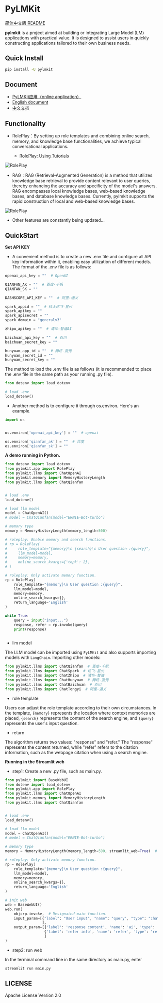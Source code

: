 # PyLMKit

[简体中文版 README](https://github.com/52phm/pylmkit/blob/main/README_zh.md)

**pylmkit** is a project aimed at building or integrating Large Model (LM) applications with practical value. It is designed to assist users in quickly constructing applications tailored to their own business needs.

## Quick Install
```bash
pip install -U pylmkit
```

## Document

- [PyLMKit应用（online application）](http://app.pylmkit.cn)
- [English document](http://en.pylmkit.cn)
- [中文文档](http://zh.pylmkit.cn)


## Functionality

- RolePlay：By setting up role templates and combining online search, memory, and knowledge base functionalities, we achieve typical conversational applications.

    - [RolePlay: Using Tutorials](https://github.com/52phm/pylmkit/blob/main/examples/00-How-to-use-RolePlay.ipynb)

![RolePlay](https://github.com/52phm/pylmkit/blob/main/docs/images/RolePlay.png)

- RAG：RAG (Retrieval-Augmented Generation) is a method that utilizes knowledge base retrieval to provide content relevant to user queries, thereby enhancing the accuracy and specificity of the model's answers. RAG encompasses local knowledge bases, web-based knowledge bases, and database knowledge bases. Currently, pylmkit supports the rapid construction of local and web-based knowledge bases.

![RolePlay](https://github.com/52phm/pylmkit/blob/main/docs/images/RAG.png)

- Other features are constantly being updated...

  

## QuickStart

**Set API KEY**

- A convenient method is to create a new .env file and configure all API key information within it, enabling easy utilization of different models. The format of the .env file is as follows:

```python
openai_api_key = ""  # OpenAI

QIANFAN_AK = ""  # 百度-千帆
QIANFAN_SK = ""

DASHSCOPE_API_KEY = ""  # 阿里-通义

spark_appid = ""  # 科大讯飞-星火
spark_apikey = ""
spark_apisecret = ""
spark_domain = "generalv3"

zhipu_apikey = ""  # 清华-智谱AI

baichuan_api_key = ""  # 百川
baichuan_secret_key = ""

hunyuan_app_id = ""  # 腾讯-混元
hunyuan_secret_id = ""
hunyuan_secret_key = ""
```

The method to load the .env file is as follows (it is recommended to place the .env file in the same path as your running .py file).

```python
from dotenv import load_dotenv

# load .env
load_dotenv()
```

- Another method is to configure it through os.environ. Here's an example.

```python
import os


os.environ['openai_api_key'] = ""  # openai

os.environ['qianfan_ak'] = ""  # 百度
os.environ['qianfan_sk'] = ""
```

**A demo running in Python.**


```python
from dotenv import load_dotenv
from pylmkit.app import RolePlay
from pylmkit.llms import ChatOpenAI
from pylmkit.memory import MemoryHistoryLength
from pylmkit.llms import ChatQianfan


# load .env
load_dotenv()

# load llm model
model = ChatOpenAI()
# model = ChatQianfan(model="ERNIE-Bot-turbo")

# memory type
memory = MemoryHistoryLength(memory_length=500)

# roleplay: Enable memory and search functions.
# rp = RolePlay(
#     role_template="{memory}\n {search}\n User question :{query}", 
#     llm_model=model,
#     memory=memory,
#     online_search_kwargs={'topk': 2},
# )

# roleplay: Only activate memory function.
rp = RolePlay(
    role_template="{memory}\n User question :{query}", 
    llm_model=model,
    memory=memory,
    online_search_kwargs={},
    return_language='English'
)

while True:
    query = input("input...")
    response, refer = rp.invoke(query)
    print(response)
    

```

- llm model

The LLM model can be imported using `PyLMKit` and also supports importing models with `LangChain`. Importing other models:

```python
from pylmkit.llms import ChatQianfan  # 百度-千帆
from pylmkit.llms import ChatSpark  # 讯飞-星火
from pylmkit.llms import ChatZhipu  # 清华-智谱
from pylmkit.llms import ChatHunyuan  # 腾讯-混元
from pylmkit.llms import ChatBaichuan  # 百川
from pylmkit.llms import ChatTongyi  # 阿里-通义

```

- role template

Users can adjust the role template according to their own circumstances. In the template, `{memory}` represents the location where context memories are placed, `{search}` represents the content of the search engine, and `{query}` represents the user's input question.

- return

The algorithm returns two values: "response" and "refer." The "response" represents the content returned, while "refer" refers to the citation information, such as the webpage citation when using a search engine.


**Running in the Streamlit web**


- step1: Create a new .py file, such as main.py.


```python
from pylmkit import BaseWebUI
from dotenv import load_dotenv
from pylmkit.app import RolePlay
from pylmkit.llms import ChatOpenAI
from pylmkit.memory import MemoryHistoryLength
from pylmkit.llms import ChatQianfan


# load .env
load_dotenv()

# load llm model
model = ChatOpenAI()
# model = ChatQianfan(model="ERNIE-Bot-turbo")

# memory type
memory = MemoryHistoryLength(memory_length=500, streamlit_web=True)  # set streamlit_web=True

# roleplay: Only activate memory function.
rp = RolePlay(
    role_template="{memory}\n User question :{query}", 
    llm_model=model,
    memory=memory,
    online_search_kwargs={},
    return_language='English'
)

# init web
web = BaseWebUI()
web.run(
    obj=rp.invoke,  # Designated main function.
    input_param=[{"label": "User input", "name": "query", "type": "chat"},  # type, chat text string bool float ...
                 ],
    output_param=[{'label': 'response content', 'name': 'ai', 'type': 'chat'},
                  {'label': 'refer info', 'name': 'refer', 'type': 'refer'}  # type, chat refer text string bool float ...
                  ]
)

```

- step2: run web


In the terminal command line in the same directory as main.py, enter 


```bash
streamlit run main.py
```


## LICENSE

Apache License Version 2.0





